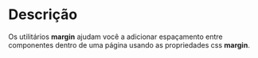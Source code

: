 # Descrição

Os utilitários **margin** ajudam você a adicionar espaçamento entre componentes dentro de uma página usando as propriedades css **margin**.